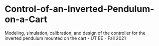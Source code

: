 # Control-of-an-Inverted-Pendulum-on-a-Cart
Modeling, simulation, calibration, and design of the controller for the inverted pendulum mounted on the cart - UT EE - Fall 2021 
